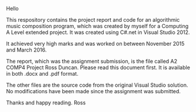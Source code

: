Hello

This respository contains the project report and code for an algorithmic music composition program, which was created by myself for a Computing A Level extended project.
It was created using C#.net in Visual Studio 2012.

It achieved very high marks and was worked on between November 2015 and March 2016.

The report, which was the assignment submission, is the file called A2 COMP4 Project Ross Duncan. Please read this document first. It is available in both .docx and .pdf format.

The other files are the source code from the original Visual Studio solution. No modifications have been made since the assignment was submitted.

Thanks and happy reading.
Ross
